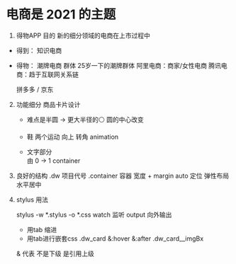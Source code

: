 # 电商是  2021 的主题

 1. 得物APP  目的
   新的细分领域的电商在上市过程中
   - 得到： 知识电商
   - 得物： 潮牌电商
      群体  25岁一下的潮牌群体 
      阿里电商：商家/女性电商
      腾讯电商：趋于互联网关系链

      拼多多 / 京东

 2. 功能细分 商品卡片设计
    - 难点是半圆   -> 更大半径的⚪  圆的中心改变
    - 鞋
       两个运动  向上  转角   animation

    - 文字部分  
        由  0 -> 1
        container

 3. 良好的结构
    .dw  项目代号
    .container 
        容器 宽度 + margin auto
        定位
        弹性布局 水平居中

 4. stylus 用法

    stylus -w *.stylus -o *.css
    watch 监听
    output 向外输出
    - 用tab  缩进
    - 用tab进行嵌套css
      .dw_card
        &:hover
        &:after
        .dw_card__imgBx

     & 代表 不是下级  是引用上级
      

